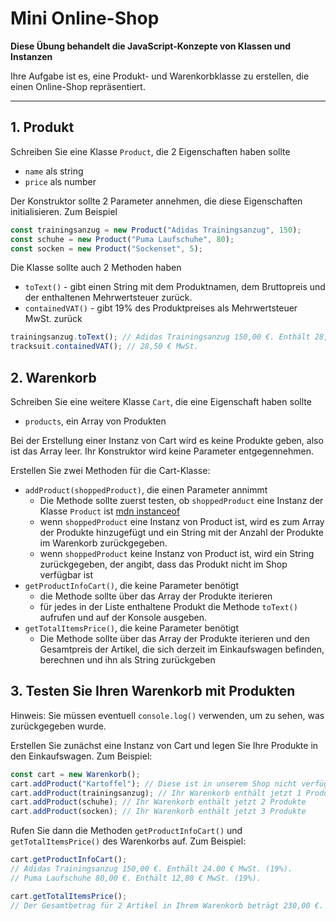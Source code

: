# Mini Online-Shop

**Diese Übung behandelt die JavaScript-Konzepte von Klassen und Instanzen**

Ihre Aufgabe ist es, eine Produkt- und Warenkorbklasse zu erstellen, die einen Online-Shop repräsentiert.

---

## 1. Produkt

Schreiben Sie eine Klasse `Product`, die 2 Eigenschaften haben sollte

-   `name` als string
-   `price` als number

Der Konstruktor sollte 2 Parameter annehmen, die diese Eigenschaften initialisieren. Zum Beispiel

```js
const trainingsanzug = new Product("Adidas Trainingsanzug", 150);
const schuhe = new Product("Puma Laufschuhe", 80);
const socken = new Product("Sockenset", 5);
```

Die Klasse sollte auch 2 Methoden haben

-   `toText()` - gibt einen String mit dem Produktnamen, dem Bruttopreis und der enthaltenen Mehrwertsteuer zurück.
-   `containedVAT()` - gibt 19% des Produktpreises als Mehrwertsteuer MwSt. zurück

```js
trainingsanzug.toText(); // Adidas Trainingsanzug 150,00 €. Enthält 28,50 € MwSt. (19%).
tracksuit.containedVAT(); // 28,50 € MwSt.
```

## 2. Warenkorb

Schreiben Sie eine weitere Klasse `Cart`, die eine Eigenschaft haben sollte

-   `products`, ein Array von Produkten

Bei der Erstellung einer Instanz von Cart wird es keine Produkte geben, also ist das Array leer. Ihr Konstruktor wird keine Parameter entgegennehmen.

Erstellen Sie zwei Methoden für die Cart-Klasse:

-   `addProduct(shoppedProduct)`, die einen Parameter annimmt
    -   Die Methode sollte zuerst testen, ob `shoppedProduct` eine Instanz der Klasse `Product` ist [mdn instanceof](https://developer.mozilla.org/en-US/docs/Web/JavaScript/Reference/Operators/instanceof)
    -   wenn `shoppedProduct` eine Instanz von Product ist, wird es zum Array der Produkte hinzugefügt und ein String mit der Anzahl der Produkte im Warenkorb zurückgegeben.
    -   wenn `shoppedProduct` keine Instanz von Product ist, wird ein String zurückgegeben, der angibt, dass das Produkt nicht im Shop verfügbar ist
-   `getProductInfoCart()`, die keine Parameter benötigt
    -   die Methode sollte über das Array der Produkte iterieren
    -   für jedes in der Liste enthaltene Produkt die Methode `toText()` aufrufen und auf der Konsole ausgeben.
-   `getTotalItemsPrice()`, die keine Parameter benötigt
    -   Die Methode sollte über das Array der Produkte iterieren und den Gesamtpreis der Artikel, die sich derzeit im Einkaufswagen befinden, berechnen und ihn als String zurückgeben

## 3. Testen Sie Ihren Warenkorb mit Produkten

Hinweis: Sie müssen eventuell `console.log()` verwenden, um zu sehen, was zurückgegeben wurde.

Erstellen Sie zunächst eine Instanz von Cart und legen Sie Ihre Produkte in den Einkaufswagen. Zum Beispiel:

```js
const cart = new Warenkorb();
cart.addProduct("Kartoffel"); // Diese ist in unserem Shop nicht verfügbar!
cart.addProduct(trainingsanzug); // Ihr Warenkorb enthält jetzt 1 Produkt
cart.addProduct(schuhe); // Ihr Warenkorb enthält jetzt 2 Produkte
cart.addProduct(socken); // Ihr Warenkorb enthält jetzt 3 Produkte
```

Rufen Sie dann die Methoden `getProductInfoCart()` und `getTotalItemsPrice()` des Warenkorbs auf. Zum Beispiel:

```js
cart.getProductInfoCart();
// Adidas Trainingsanzug 150,00 €. Enthält 24.00 € MwSt. (19%).
// Puma Laufschuhe 80,00 €. Enthält 12,80 € MwSt. (19%).

cart.getTotalItemsPrice();
// Der Gesamtbetrag für 2 Artikel in Ihrem Warenkorb beträgt 230,00 €.
```
